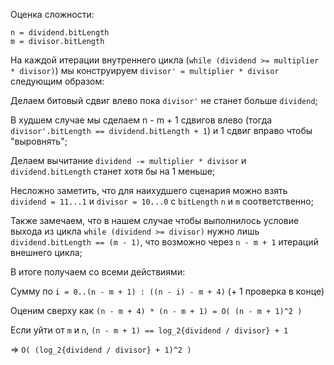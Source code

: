 Оценка сложности:


`n = dividend.bitLength` \
`m = divisor.bitLength`


На каждой итерации внутреннего цикла (`while (dividend >= multiplier * divisor)`) мы конструируем `divisor' = multiplier * divisor` следующим образом:

Делаем битовый сдвиг влево пока `divisor'` не станет больше `dividend`;

В худшем случае мы сделаем n - m + 1 сдвигов влево (тогда `divisor'.bitLength == dividend.bitLength + 1`) и 1 сдвиг вправо чтобы "выровнять";


Делаем вычитание `dividend -= multiplier * divisor` и `dividend.bitLength` станет хотя бы на 1 меньше;

Несложно заметить, что для наихудшего сценария можно взять `dividend = 11...1` и `divisor = 10...0` с `bitLength` `n` и `m` соответственно;

Также замечаем, что в нашем случае чтобы выполнилось условие выхода из цикла `while (dividend >= divisor)` нужно лишь `dividend.bitLength == (m - 1)`, что возможно через `n - m + 1` итераций внешнего цикла;

В итоге получаем со всеми действиями:

Сумму по `i = 0..(n - m + 1) : ((n - i) - m + 4)` (+ 1 проверка в конце)

Оценим сверху как `(n - m + 4) * (n - m + 1) = O( (n - m + 1)^2 )`

Если уйти от `m` и `n`, `(n - m + 1) == log_2{dividend / divisor} + 1`

=> `O( (log_2{dividend / divisor} + 1)^2 )`

